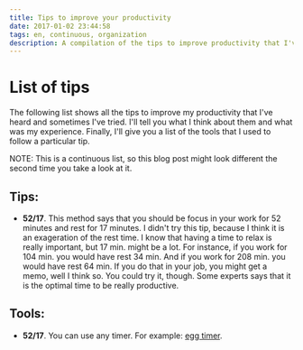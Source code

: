 ```yaml
---
title: Tips to improve your productivity
date: 2017-01-02 23:44:58
tags: en, continuous, organization
description: A compilation of the tips to improve productivity that I've heard.
---
```


# List of tips
The following list shows all the tips to improve my productivity that I've heard
and sometimes I've tried. I'll tell you what I think about them and what was my
experience. Finally, I'll give you a list of the tools that I used to follow a
particular tip.

NOTE: This is a continuous list, so this blog post might look different the second
time you take a look at it.

## Tips:

- **52/17**. This method says that you should be focus in your work for 52 minutes
and rest for 17 minutes. I didn't try this tip, because I think it is an exageration
of the rest time. I know that having a time to relax is really important, but 17 min.
might be a lot. For instance, if you work for 104 min. you would have rest 34 min.
And if you work for 208 min. you would have rest 64 min. If you do that in your job,
you might get a memo, well I think so. You could try it, though. Some experts says
that it is the optimal time to be really productive.

## Tools:
- **52/17**. You can use any timer. For example: [egg timer](http://e.ggtimer.com/).

